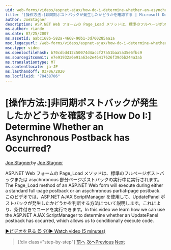 ```yaml
---
uid: web-forms/videos/aspnet-ajax/how-do-i-determine-whether-an-asynchronous-postback-has-occurred
title: '[操作方法:]非同期ポストバックが発生したかどうかを確認する | Microsoft Docs'
author: JoeStagner
description: ASP.NET Web フォームの Page_Load メソッドは、標準のフルページポストバックまたは asychnronous 部分ページポストバックのいずれかで実行されます。 このビデオの中...
ms.author: riande
ms.date: 07/25/2007
ms.assetid: aabc168b-582a-4668-90b1-3d700285aa1a
msc.legacyurl: /web-forms/videos/aspnet-ajax/how-do-i-determine-whether-an-asynchronous-postback-has-occurred
msc.type: video
ms.openlocfilehash: b70cdbd412c50074d4accf27a51baa5a35e6fbc9
ms.sourcegitcommit: e7e91932a6e91a63e2e46417626f39d6b244a3ab
ms.translationtype: MT
ms.contentlocale: ja-JP
ms.lasthandoff: 03/06/2020
ms.locfileid: "78438706"
---
```

# <a name="how-do-i-determine-whether-an-asynchronous-postback-has-occurred"></a><span data-ttu-id="803a7-105">[操作方法:]非同期ポストバックが発生したかどうかを確認する</span><span class="sxs-lookup"><span data-stu-id="803a7-105">[How Do I:] Determine Whether an Asynchronous Postback has Occurred?</span></span>

<span data-ttu-id="803a7-106">[Joe Stagner](https://github.com/JoeStagner)</span><span class="sxs-lookup"><span data-stu-id="803a7-106">by [Joe Stagner](https://github.com/JoeStagner)</span></span>

<span data-ttu-id="803a7-107">ASP.NET Web フォームの Page\_Load メソッドは、標準のフルページポストバックまたは asychnronous 部分ページポストバックの実行中に実行されます。</span><span class="sxs-lookup"><span data-stu-id="803a7-107">The Page\_Load method of an ASP.NET Web form will execute during either a standard full-page postback or an asychnronous partial-page postback.</span></span> <span data-ttu-id="803a7-108">このビデオでは、ASP.NET AJAX ScriptManager を使用して、UpdatePanel ポストバックが発生したかどうかを判断する方法について説明します。これにより、条件付きでコードを実行できます。</span><span class="sxs-lookup"><span data-stu-id="803a7-108">In this video we learn how we can use the ASP.NET AJAX ScriptManager to determine whether an UpdatePanel postback has occurred, which allows us to conditionally execute code.</span></span>

[<span data-ttu-id="803a7-109">&#9654;ビデオを見る (5 分)</span><span class="sxs-lookup"><span data-stu-id="803a7-109">&#9654; Watch video (5 minutes)</span></span>](https://channel9.msdn.com/Blogs/ASP-NET-Site-Videos/how-do-i-determine-whether-an-asynchronous-postback-has-occurred)

> [!div class="step-by-step"]
> <span data-ttu-id="803a7-110">[前へ](how-do-i-use-javascript-to-refresh-an-aspnet-ajax-updatepanel.md)
> [次へ](how-do-i-use-the-conditional-updatemode-of-the-updatepanel.md)</span><span class="sxs-lookup"><span data-stu-id="803a7-110">[Previous](how-do-i-use-javascript-to-refresh-an-aspnet-ajax-updatepanel.md)
[Next](how-do-i-use-the-conditional-updatemode-of-the-updatepanel.md)</span></span>
